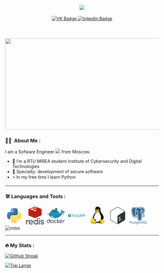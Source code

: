 <div id="header" align="center">
  <img src="https://media.giphy.com/media/3osxY9kuM2NGUfvThe/giphy.gif" width="200"/>
</div>
<br>
<div id="badges" align="center">
  <a href="https://vk.com/kingdeady">
    <img src="https://img.shields.io/badge/kingdeady-blue?style=for-the-badge&logo=VK&logoColor=white" alt="VK Badge">  
  </a>
  <a href="https://www.linkedin.com/in/kingdeady/">
    <img src="https://img.shields.io/badge/Artem Ivashin-0077B5?style=for-the-badge&logo=linkedin&logoColor=white" alt="linkedin Badge">  
  </a>
  <br>
   <img src="https://komarev.com/ghpvc/?username=kingdeady&style=flat-square&color=blue" alt=""/>
</div>
<h1 align="center"></h1>
<div align="center">
  <img src="https://media.giphy.com/media/dWesBcTLavkZuG35MI/giphy.gif" width="600" height="300"/>
</div>

### :woman_technologist: &nbsp;About Me :

I am a Sofware Engineer <img src="https://media.giphy.com/media/WUlplcMpOCEmTGBtBW/giphy.gif" width="30"> from Moscow.
- 🔭 I’m a RTU MIREA student Institute of Cybersecurity and Digital Technologies
- 🌱 Specialty: development of secure software
- ⚡ In my free time I learn Python
- ---

### :hammer_and_wrench: Languages and Tools :

<div>
  <img src="https://github.com/devicons/devicon/blob/master/icons/python/python-original.svg" title="python" alt="python" width="60" height="60"/>&nbsp;
  <img src="https://github.com/devicons/devicon/blob/master/icons/redis/redis-original-wordmark.svg" title="redis" alt="redis" width="60" height="60"/>&nbsp;
  <img src="https://github.com/devicons/devicon/blob/master/icons/docker/docker-original-wordmark.svg" title="docker" alt="docker" width="60" height="60"/>&nbsp;
  <img src="https://github.com/devicons/devicon/blob/master/icons/fastapi/fastapi-original-wordmark.svg" title="fastapi" alt="fastapi" width="60" height="60"/>&nbsp;
  <img src="https://github.com/devicons/devicon/blob/master/icons/linux/linux-original.svg" title="linux" alt="linux" width="60" height="60"/>&nbsp;
  <img src="https://github.com/devicons/devicon/blob/master/icons/bash/bash-original.svg" title="bash" alt="bash" width="60" height="60"/>&nbsp;
  <img src="https://github.com/devicons/devicon/blob/master/icons/postgresql/postgresql-plain-wordmark.svg" title="PostgreSQL" alt="PostgreSQL" width="60" height="60"/>&nbsp;
  <img src="https://mitmproxy.org/logo-navbar.png" title="mitm" alt="mitm" width="200" height="50"/>&nbsp;
  
</div>

---

### :fire: My Stats :
[![GitHub Streak](http://github-readme-streak-stats.herokuapp.com?user=kingdeady&theme=dark&background=000000)](https://git.io/streak-stats)

[![Top Langs](https://github-readme-stats.vercel.app/api/top-langs/?username=kingdeady&layout=compact&theme=vision-friendly-dark)](https://github.com/anuraghazra/github-readme-stats)









